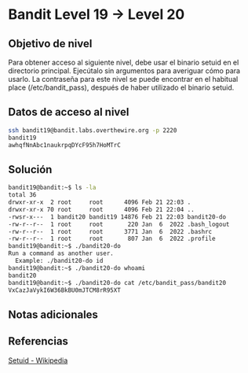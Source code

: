 # Bandit Level 19 → Level 20

## Objetivo de nivel
Para obtener acceso al siguiente nivel, debe usar el binario setuid en el directorio principal. Ejecútalo sin argumentos para averiguar cómo para usarlo. La contraseña para este nivel se puede encontrar en el habitual place (/etc/bandit_pass), después de haber utilizado el binario setuid.

## Datos de acceso al nivel
``` bash
ssh bandit19@bandit.labs.overthewire.org -p 2220
bandit19
awhqfNnAbc1naukrpqDYcF95h7HoMTrC
```

## Solución
``` bash
bandit19@bandit:~$ ls -la
total 36
drwxr-xr-x  2 root     root      4096 Feb 21 22:03 .
drwxr-xr-x 70 root     root      4096 Feb 21 22:04 ..
-rwsr-x---  1 bandit20 bandit19 14876 Feb 21 22:03 bandit20-do
-rw-r--r--  1 root     root       220 Jan  6  2022 .bash_logout
-rw-r--r--  1 root     root      3771 Jan  6  2022 .bashrc
-rw-r--r--  1 root     root       807 Jan  6  2022 .profile
bandit19@bandit:~$ ./bandit20-do
Run a command as another user.
  Example: ./bandit20-do id
bandit19@bandit:~$ ./bandit20-do whoami
bandit20
bandit19@bandit:~$ ./bandit20-do cat /etc/bandit_pass/bandit20
VxCazJaVykI6W36BkBU0mJTCM8rR95XT
```
## Notas adicionales


## Referencias
[Setuid - Wikipedia](https://en.wikipedia.org/wiki/Setuid)
